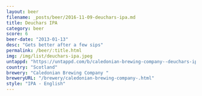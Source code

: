 ```yaml
---
layout: beer
filename: _posts/beer/2016-11-09-deuchars-ipa.md
title: Deuchars IPA
category: beer
score: 6
beer-date: "2013-01-13"
desc: "Gets better after a few sips"
permalink: /beer/:title.html
img: /img/list/deuchars-ipa.jpeg
untappd: "https://untappd.com/b/caledonian-brewing-company--deuchars-ipa/14649"
country: "Scotland"
brewery: "Caledonian Brewing Company "
breweryURL: "/brewery/caledonian-brewing-company-.html"
style: "IPA - English"
---
```

